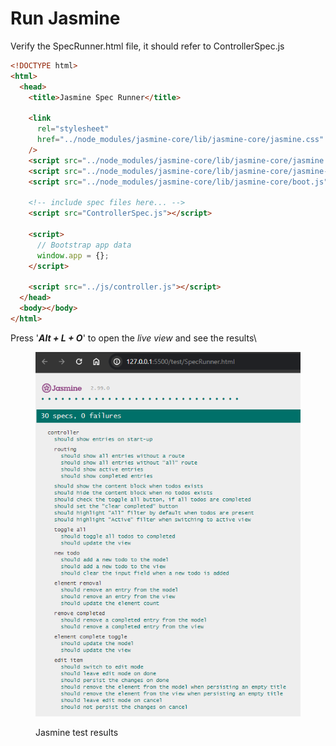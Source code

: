 # Run Jasmine

Verify the SpecRunner.html file, it should refer to ControllerSpec.js

```html
<!DOCTYPE html>
<html>
  <head>
    <title>Jasmine Spec Runner</title>

    <link
      rel="stylesheet"
      href="../node_modules/jasmine-core/lib/jasmine-core/jasmine.css"
    />
    <script src="../node_modules/jasmine-core/lib/jasmine-core/jasmine.js"></script>
    <script src="../node_modules/jasmine-core/lib/jasmine-core/jasmine-html.js"></script>
    <script src="../node_modules/jasmine-core/lib/jasmine-core/boot.js"></script>

    <!-- include spec files here... -->
    <script src="ControllerSpec.js"></script>

    <script>
      // Bootstrap app data
      window.app = {};
    </script>

    <script src="../js/controller.js"></script>
  </head>
  <body></body>
</html>
```

Press '_**Alt + L + O**_' to open the _live view_ and see the results\


<figure><img src="../../../.gitbook/assets/image (9) (1).png" alt=""><figcaption><p>Jasmine test results</p></figcaption></figure>

